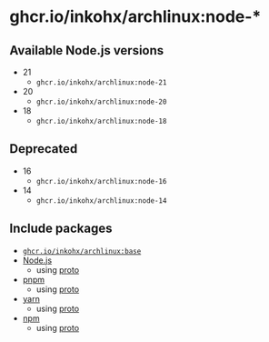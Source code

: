 # ghcr.io/inkohx/archlinux:node-*

## Available Node.js versions

- 21
  - `ghcr.io/inkohx/archlinux:node-21`
- 20
  - `ghcr.io/inkohx/archlinux:node-20`
- 18
  - `ghcr.io/inkohx/archlinux:node-18`

## Deprecated

- 16
  - `ghcr.io/inkohx/archlinux:node-16`
- 14
  - `ghcr.io/inkohx/archlinux:node-14`

## Include packages

- [`ghcr.io/inkohx/archlinux:base`](../base/README.md)
- [Node.js](https://nodejs.org)
  - using [proto](https://moonrepo.dev/docs/proto)
- [pnpm](https://pnpm.io)
  - using [proto](https://moonrepo.dev/docs/proto)
- [yarn](https://yarnpkg.com)
  - using [proto](https://moonrepo.dev/docs/proto)
- [npm](https://docs.npmjs.com/about-npm)
  - using [proto](https://moonrepo.dev/docs/proto)
